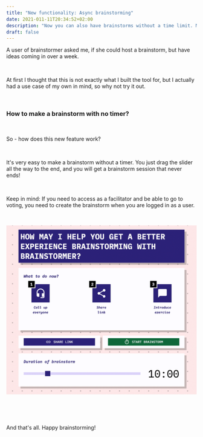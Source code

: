 ```yaml
---
title: "New functionality: Async brainstorming"
date: 2021-011-11T20:34:52+02:00
description: "Now you can also have brainstorms without a time limit. Maybe you want to have a brainstorm over a week?"
draft: false
---
```


A user of brainstormer asked me, if she could host a brainstorm, but have ideas coming in over a week.

&nbsp;

At first I thought that this is not exactly what I built the tool for, but I actually had a use case of my own in mind, so why not try it out. 

&nbsp;

### How to make a brainstorm with no timer?

&nbsp;

So - how does this new feature work?

&nbsp;

It's very easy to make a brainstorm without a timer. You just drag the slider all the way to the end, and you will get a brainstorm session that never ends!

&nbsp;

Keep in mind: If you need to access as a facilitator and be able to go to voting, you need to create the brainstorm when you are logged in as a user.

&nbsp;

![How to make a brainstorm without timer](/images/brainstorm-without-timer.gif)

&nbsp;

&nbsp;

And that's all. Happy brainstorming!
